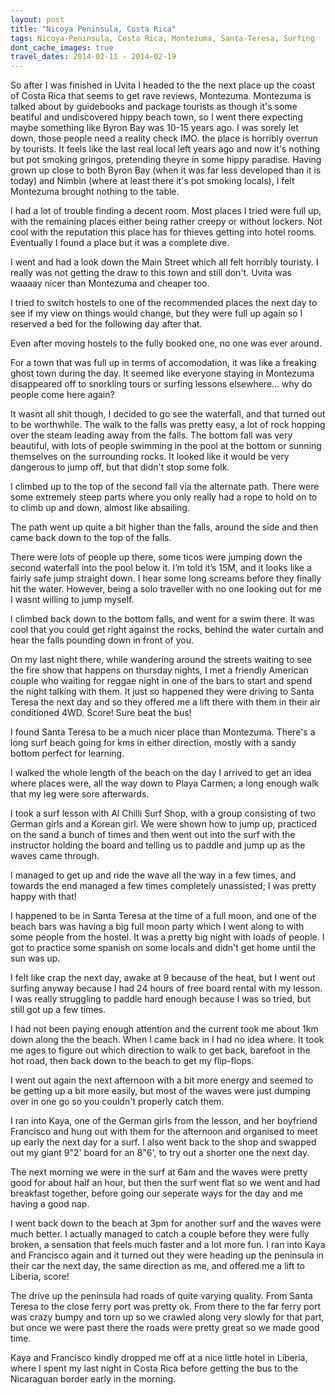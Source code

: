 ```yaml
---
layout: post
title: "Nicoya Peninsula, Costa Rica"
tags: Nicoya-Peninsula, Costa Rica, Montezuma, Santa-Teresa, Surfing
dont_cache_images: true
travel_dates: 2014-02-11 - 2014-02-19
---
```


So after I was finished in Uvita I headed to the the next place up the coast of
Costa Rica that seems to get rave reviews, Montezuma. Montezuma is talked about
by guidebooks and package tourists as though it's some beatiful and undiscovered
hippy beach town, so I went there expecting maybe something like Byron Bay was
10-15 years ago. I was sorely let down, those people need a reality check IMO.
the place is horribly overrun by tourists. It feels like the last real local
left years ago and now it's nothing but pot smoking gringos, pretending theyre
in some hippy paradise. Having grown up close to both Byron Bay (when it was far
less developed than it is today) and Nimbin (where at least there it's pot
smoking locals), I felt Montezuma brought nothing to the table.

<!-- more -->

I had a lot of trouble finding a decent room. Most places I tried were full up,
with the remaining places either being rather creepy or without lockers. Not
cool with the reputation this place has for thieves getting into hotel rooms.
Eventually I found a place but it was a complete dive.

I went and had a look down the Main Street which all felt horribly touristy. I
really was not getting the draw to this town and still don't. Uvita was waaaay
nicer than Montezuma and cheaper too.

I tried to switch hostels to one of the recommended places the next day to see
if my view on things would change, but they were full up again so I reserved a
bed for the following day after that.

Even after moving hostels to the fully booked one, no one was ever around.

For a town that was full up in terms of accomodation, it was like a freaking
ghost town during the day. It seemed like everyone staying in Montezuma
disappeared off to snorkling tours or surfing lessons elsewhere... why do people
come here again?


It wasnt all shit though, I decided to go see the waterfall, and that turned out
to be worthwhile. The walk to the falls was pretty easy, a lot of rock hopping
over the steam leading away from the falls. The bottom fall was very beautiful,
with lots of people swimming in the pool at the bottom or sunning themselves on
the surrounding rocks. It looked like it would be very dangerous to jump off,
but that didn't stop some folk.

I climbed up to the top of the second fall via the alternate path. There were
some extremely steep parts where you only really had a rope to hold on to to
climb up and down, almost like absailing.

The path went up quite a bit higher than the falls, around the side and then
came back down to the top of the falls.

There were lots of people up there, some ticos were jumping down the second waterfall into the pool below it. I’m told it’s 15M, and it looks like a fairly safe jump straight down. I hear some long screams before they finally hit the water. However, being a solo traveller with no one looking out for me I wasnt willing to jump myself.

I climbed back down to the bottom falls, and went for a swim there. It was cool
that you could get right against the rocks, behind the water curtain and hear
the falls pounding down in front of you.

On my last night there, while wandering around the streets waiting to see the
fire show that happens on thursday nights, I met a friendly American couple who waiting for reggae night in one of the bars to start and spend the night talking with them. It just so happened they were driving to Santa Teresa the next day and so they offered me a lift there with them in their air conditioned 4WD. Score! Sure beat the bus!

I found Santa Teresa to be a much nicer place than Montezuma. There's a long
surf beach going for kms in either direction, mostly with a sandy bottom perfect
for learning.

I walked the whole length of the beach on the day I arrived to get an idea where
places were, all the way down to Playa Carmen; a long enough walk that my leg
were sore afterwards.

I took a surf lesson with Al Chilli Surf Shop, with a group consisting of two German girls and a Korean girl. We were shown how to jump up, practiced on the sand a bunch of times and then went out into the surf with the instructor holding the board and telling us to paddle and jump up as the waves came through.

I managed to get up and ride the wave all the way in a few times, and towards the end managed a few times completely unassisted; I was pretty happy with that!

I happened to be in Santa Teresa at the time of a full moon, and one of the
beach bars was having a big full moon party which I went along to with some
people from the hostel. It was a pretty big night with loads of people. I got to
practice some spanish on some locals and didn't get home until the sun was up.

I felt like crap the next day, awake at 9 because of the heat, but I went out
surfing anyway because I had 24 hours of free board rental with my lesson. I was
really struggling to paddle hard enough because I was so tried, but still got up
a few times.

I had not been paying enough attention and the current took me about 1km down
along the the beach. When I came back in I had no idea where. It took me ages to
figure out which direction to walk to get back, barefoot in the hot road, then
back down to the beach to get my flip-flops.

I went out again the next afternoon with a bit more energy and seemed to be
getting up a bit more easily, but most of the waves were just dumping over in
one go so you couldn't properly catch them.

I ran into Kaya, one of the German girls from the lesson, and her boyfriend
Francisco and hung out with them for the afternoon and organised to meet up
early the next day for a surf. I also went back to the shop and swapped out my
giant 9"2' board for an 8"6', to try out a shorter one the next day.

The next morning we were in the surf at 6am and the waves were pretty good for
about half an hour, but then the surf went flat so we went and had breakfast
together, before going our seperate ways for the day and me having a good nap.

I went back down to the beach at 3pm for another surf and the waves were much
better.  I actually managed to catch a couple before they were fully broken, a
sensation that feels much faster and a lot more fun. I ran into Kaya and
Francisco again and it turned out they were heading up the peninsula in their
car the next day, the same direction as me, and offered me a lift to Liberia,
score!

The drive up the peninsula had roads of quite varying quality. From Santa Teresa
to the close ferry port was pretty ok. From there to the far ferry port was
crazy bumpy and torn up so we crawled along very slowly for that part, but once
we were past there the roads were pretty great so we made good time.

Kaya and Francisco kindly dropped me off at a nice little hotel in Liberia,
where I spent my last night in Costa Rica before getting the bus to the
Nicaraguan border early in the morning.

